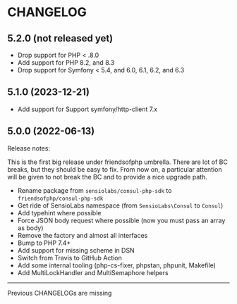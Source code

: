 # CHANGELOG

## 5.2.0 (not released yet)

* Drop support for PHP < .8.0
* Add support for PHP 8.2, and 8.3
* Drop support for Symfony < 5.4, and 6.0, 6.1, 6.2, and 6.3

## 5.1.0 (2023-12-21)

* Add support for Support symfony/http-client 7.x

## 5.0.0 (2022-06-13)

Release notes:

This is the first big release under friendsofphp umbrella. There are lot of BC
breaks, but they should be easy to fix. From now on, a particular attention will
be given to not break the BC and to provide a nice upgrade path.

* Rename package from `sensiolabs/consul-php-sdk` to `friendsofphp/consul-php-sdk`
* Get ride of SensioLabs namespace (from `SensioLabs\Consul` to `Consul`)
* Add typehint where possible
* Force JSON body request where possible (now you must pass an array as body)
* Remove the factory and almost all interfaces
* Bump to PHP 7.4+
* Add support for missing scheme in DSN
* Switch from Travis to GitHub Action
* Add some internal tooling (php-cs-fixer, phpstan, phpunit, Makefile)
* Add MultiLockHandler and MultiSemaphore helpers

---

Previous CHANGELOGs are missing
